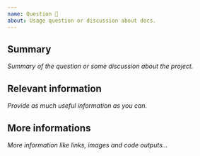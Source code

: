 ```yaml
---
name: Question 🤔
about: Usage question or discussion about docs.
---
```


## Summary
_Summary of the question or some discussion about the project._

## Relevant information
_Provide as much useful information as you can._

## More informations
_More information like links, images and code outputs..._
